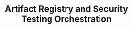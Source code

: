 ---
title: Artifact Registry and Security Testing Orchestration
description: Deep dive into the native integrations between the Artifact Registry and the Security Testing Orchestration (STO) module.
sidebar_position: 30
sidebar_label: Security Testing Orchestration (STO)
---